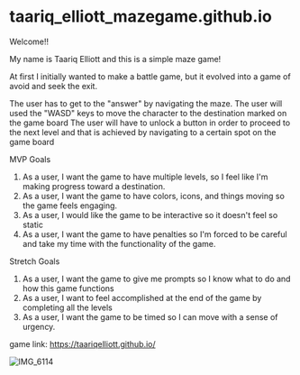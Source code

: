 # taariq_elliott_mazegame.github.io

Welcome!!

My name is Taariq Elliott and this is a simple maze game!

At first I initially wanted to make a battle game, but it evolved into a game of avoid and seek the exit.

The user has to get to the "answer" by navigating the maze.
The user will used the "WASD" keys to move the character to the destination marked on the game board
The user will have to unlock a button in order to proceed to the next level and that is achieved by navigating to a certain spot on the game board

MVP Goals

1. As a user, I want the game to have multiple levels, so I feel like I'm making progress toward a destination.
2. As a user, I want the game to have colors, icons, and things moving so the game feels engaging.
3. As a user, I would like the game to be interactive so it doesn't feel so static
4. As a user, I want the game to have penalties so I'm forced to be careful and take my time with the functionality of the game.

Stretch Goals

1. As a user, I want the game to give me prompts so I know what to do and how this game functions
2. As a user, I want to feel accomplished at the end of the game by completing all the levels
3. As a user, I want the game to be timed so I can move with a sense of urgency.

game link: https://taariqelliott.github.io/


![IMG_6114](https://user-images.githubusercontent.com/28550342/216777742-788bc97a-6e77-4d62-bfec-24714a2d534e.png)
